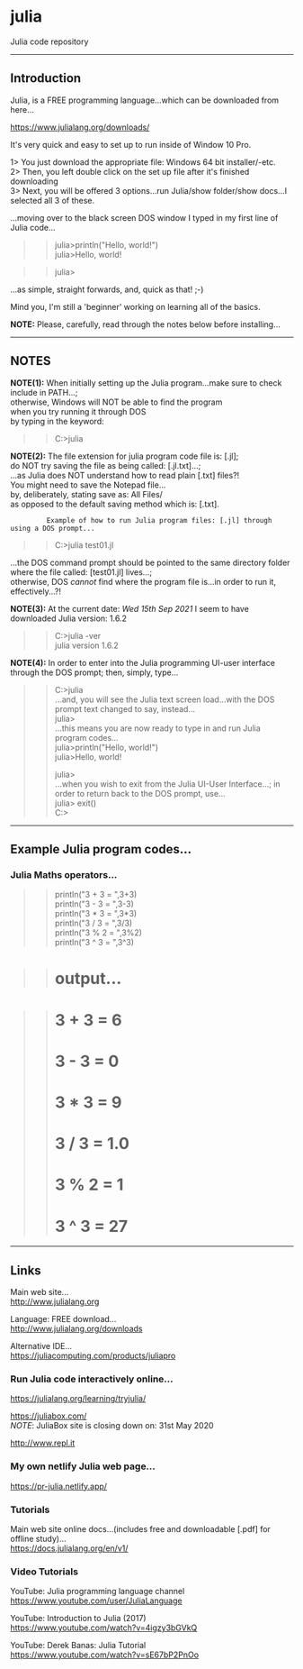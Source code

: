 # julia
Julia code repository

-----

## Introduction

Julia, is a FREE programming language...which can be downloaded from here...

https://www.julialang.org/downloads/   

It's very quick and easy to set up to run inside of Window 10 Pro.   

1> You just download the appropriate file: Windows 64 bit installer/-etc.  
2> Then, you left double click on the set up file after it's finished downloading  
3> Next, you will be offered 3 options...run Julia/show folder/show docs...I selected all 3 of these.  

...moving over to the black screen DOS window I typed in my first line of Julia code...    
>> julia>println("Hello, world!")    
>> julia>Hello, world!  

>> julia>  

...as simple, straight forwards, and, quick as that! ;-)

Mind you, I'm still a 'beginner' working on learning all of the basics.  

**NOTE:** Please, carefully, read through the notes below before installing...  

-----

## NOTES

**NOTE(1):** When initially setting up the Julia program...make sure to check include in PATH...;   
             otherwise, Windows will NOT be able to find the program  
             when you try running it through DOS   
             by typing in the keyword:   

>>C:\>julia    
             
**NOTE(2):** The file extension for julia program code file is: [.jl];    
             do NOT try saving the file as being called: [.jl.txt]...;   
             ...as Julia does NOT understand how to read plain [.txt] files?!  
             You might need to save the Notepad file...  
             by, deliberately, stating save as: All Files/  
             as opposed to the default saving method which is: [.txt].   
             
             Example of how to run Julia program files: [.jl] through using a DOS prompt...  
             
>>C:\>julia test01.jl    

...the DOS command prompt should be pointed to the same directory folder where the file called: [test01.jl] lives...;      
otherwise, DOS *cannot* find where the program file is...in order to run it, effectively...?!    
  

**NOTE(3):** At the current date: *Wed 15th Sep 2021* I seem to have downloaded Julia version: 1.6.2      

>>C:\>julia -ver   
>>julia version 1.6.2    

**NOTE(4):** In order to enter into the Julia programming UI-user interface through the DOS prompt; then, simply, type...

>>C:\>julia    
...and, you will see the Julia text screen load...with the DOS prompt text changed to say, instead...    
>>julia>     
...this means you are now ready to type in and run Julia program codes...  
>>julia>println("Hello, world!")  
>>julia>Hello, world!  
>>  
>>julia>  
...when you wish to exit from the Julia UI-User Interface...; in order to return back to the DOS prompt, use...  
>>julia> exit()  
>>C:\>  

-----

## Example Julia program codes...

### Julia Maths operators...

>>println("3 + 3 = ",3+3)  
>>println("3 - 3 = ",3-3)  
>>println("3 * 3 = ",3*3)  
>>println("3 / 3 = ",3/3)  
>>println("3 % 2 = ",3%2)  
>>println("3 ^ 3 = ",3^3)  

>># output...  

>># 3 + 3 = 6  
>># 3 - 3 = 0  
>># 3 * 3 = 9  
>># 3 / 3 = 1.0  
>># 3 % 2 = 1  
>># 3 ^ 3 = 27  

-----

## Links

Main web site...  
http://www.julialang.org  

Language: FREE download...  
http://www.julialang.org/downloads  

Alternative IDE...  
https://juliacomputing.com/products/juliapro  

### Run Julia code interactively online... 

https://julialang.org/learning/tryjulia/  

https://juliabox.com/  
*NOTE*: JuliaBox site is closing down on: 31st May 2020  

http://www.repl.it  

### My own netlify Julia web page...  

https://pr-julia.netlify.app/  

### Tutorials

Main web site online docs...(includes free and downloadable [.pdf] for offline study)...   
https://docs.julialang.org/en/v1/  

### Video Tutorials

YouTube: Julia programming language channel  
https://www.youtube.com/user/JuliaLanguage  

YouTube: Introduction to Julia (2017)    
https://www.youtube.com/watch?v=4igzy3bGVkQ  

YouTube: Derek Banas: Julia Tutorial  
https://www.youtube.com/watch?v=sE67bP2PnOo  



